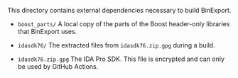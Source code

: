 This directory contains external dependencies necessary to build BinExport.

-   `boost_parts/` A local copy of the parts of the Boost header-only libraries
    that BinExport uses.

-   `idasdk76/` The extracted files from `idasdk76.zip.gpg` during a build.

-   `idasdk76.zip.gpg` The IDA Pro SDK. This file is encrypted and can only be
    used by GitHub Actions.
